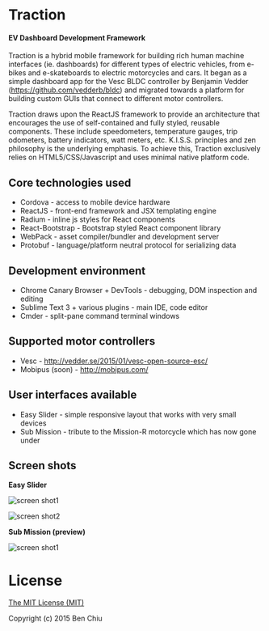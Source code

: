 # Traction
#### EV Dashboard Development Framework

Traction is a hybrid mobile framework for building rich human machine interfaces (ie. dashboards) for different types of electric vehicles, from e-bikes and e-skateboards to electric motorcycles and cars. It began as a simple dashboard app for the Vesc BLDC controller by Benjamin Vedder (https://github.com/vedderb/bldc) and migrated towards a platform for building custom GUIs that connect to different motor controllers. 

Traction draws upon the ReactJS framework to provide an architecture that encourages the use of self-contained and fully styled, reusable components. These include speedometers, temperature gauges, trip odometers, battery indicators, watt meters, etc. K.I.S.S. principles and zen philosophy is the underlying emphasis. To achieve this, Traction exclusively relies on HTML5/CSS/Javascript and uses minimal native platform code. 

## Core technologies used

* Cordova - access to mobile device hardware 
* ReactJS - front-end framework and JSX templating engine
* Radium - inline js styles for React components
* React-Bootstrap - Bootstrap styled React component library
* WebPack - asset compiler/bundler and development server
* Protobuf - language/platform neutral protocol for serializing data

## Development environment

* Chrome Canary Browser + DevTools - debugging, DOM inspection and editing
* Sublime Text 3 + various plugins - main IDE, code editor
* Cmder - split-pane command terminal windows

## Supported motor controllers

* Vesc - http://vedder.se/2015/01/vesc-open-source-esc/
* Mobipus (soon) - http://mobipus.com/

## User interfaces available

* Easy Slider - simple responsive layout that works with very small devices 
* Sub Mission - tribute to the Mission-R motorcycle which has now gone under

## Screen shots

__Easy Slider__

![screen shot1](https://raw.githubusercontent.com/bchiu/Traction/master/docs/images/easy-slider-screen1.png)

![screen shot2](https://raw.githubusercontent.com/bchiu/Traction/master/docs/images/easy-slider-screen2.png)

__Sub Mission (preview)__

![screen shot1](https://raw.githubusercontent.com/bchiu/Traction/master/docs/images/sub-mission-screen.gif)

# License

[The MIT License (MIT)](./license.md)

Copyright (c) 2015 Ben Chiu
